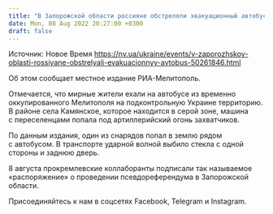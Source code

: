 ```yaml
---
title: "В Запорожской области россияне обстреляли эвакуационный автобус"
date: Mon, 08 Aug 2022 20:27:00 +0300
draft: false
---
```

Источник: Новое Время https://nv.ua/ukraine/events/v-zaporozhskoy-oblasti-rossiyane-obstrelyali-evakuacionnyy-avtobus-50261846.html


 Об этом сообщает местное издание РИА-Мелитополь.

Отмечается, что мирные жители ехали на автобусе из временно оккупированного Мелитополя на подконтрольную Украине территорию. В районе села Камянское, которое находится в серой зоне, машина с переселенцами попала под артиллерийский огонь захватчиков.

По данным издания, один из снарядов попал в землю рядом с автобусом. В транспорте ударной волной выбило стекла с одной стороны и заднюю дверь.

8 августа прокремлевские коллаборанты подписали так называемое «распоряжение» о проведении псевдореферендума в Запорожской области.

Присоединяйтесь к нам в соцсетях Facebook, Telegram и Instagram.
